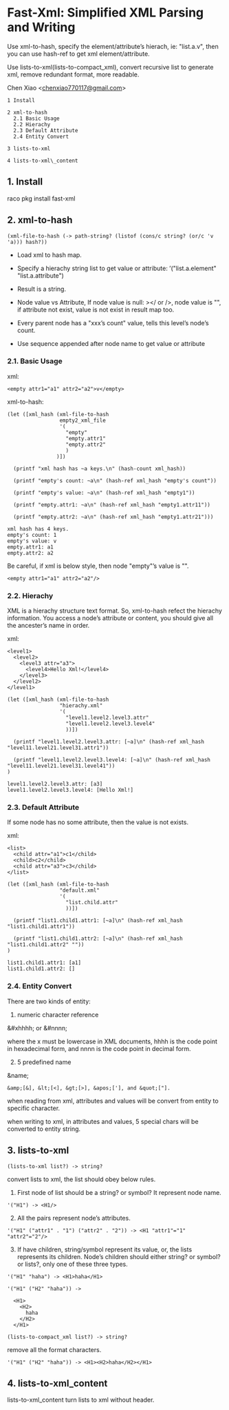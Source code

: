 # Fast-Xml: Simplified XML Parsing and Writing

Use xml-to-hash, specify the element/attribute’s hierach, ie:
"list.a.v", then you can use hash-ref to get xml element/attribute.

Use lists-to-xml(lists-to-compact\_xml), convert recursive list to
generate xml, remove redundant format, more readable.

Chen Xiao <[chenxiao770117@gmail.com](mailto:chenxiao770117@gmail.com)>

    1 Install              
                           
    2 xml-to-hash          
      2.1 Basic Usage      
      2.2 Hierachy         
      2.3 Default Attribute
      2.4 Entity Convert   
                           
    3 lists-to-xml         
                           
    4 lists-to-xml\_content

## 1. Install

raco pkg install fast-xml

## 2. xml-to-hash

```racket
(xml-file-to-hash (-> path-string? (listof (cons/c string? (or/c 'v 'a))) hash?))
```

* Load xml to hash map.

* Specify a hierachy string list to get value or attribute:
  ’\("list.a.element" "list.a.attribute"\)

* Result is a string.

* Node value vs Attribute, If node value is null: ></ or />, node value
  is "", if attribute not exist, value is not exist in result map too.

* Every parent node has a "xxx’s count" value, tells this level’s node’s
  count.

* Use sequence appended after node name to get value or attribute

### 2.1. Basic Usage

xml:

```racket
<empty attr1="a1" attr2="a2">v</empty>
```

xml-to-hash:

```racket
(let ([xml_hash (xml-file-to-hash                                   
                 empty2_xml_file                                    
                 '(                                                 
                   "empty"                                          
                   "empty.attr1"                                    
                   "empty.attr2"                                    
                   )                                                
                )])                                                 
                                                                    
  (printf "xml hash has ~a keys.\n" (hash-count xml_hash))          
                                                                    
  (printf "empty's count: ~a\n" (hash-ref xml_hash "empty's count"))
                                                                    
  (printf "empty's value: ~a\n" (hash-ref xml_hash "empty1"))       
                                                                    
  (printf "empty.attr1: ~a\n" (hash-ref xml_hash "empty1.attr11"))  
                                                                    
  (printf "empty.attr2: ~a\n" (hash-ref xml_hash "empty1.attr21"))) 
                                                                    
xml hash has 4 keys.                                                
empty's count: 1                                                    
empty's value: v                                                    
empty.attr1: a1                                                     
empty.attr2: a2                                                     
```

Be careful, if xml is below style, then node "empty"’s value is "".

```racket
<empty attr1="a1" attr2="a2"/>
```

### 2.2. Hierachy

XML is a hierachy structure text format. So, xml-to-hash refect the
hierachy information. You access a node’s attribute or content, you
should give all the ancester’s name in order.

xml:

```racket
<level1>                         
  <level2>                       
    <level3 attr="a3">           
      <level4>Hello Xml!</level4>
    </level3>                    
  </level2>                      
</level1>                        
```

```racket
(let ([xml_hash (xml-file-to-hash                                                                     
                 "hierachy.xml"                                                                       
                 '(                                                                                   
                   "level1.level2.level3.attr"                                                        
                   "level1.level2.level3.level4"                                                      
                   ))])                                                                               
                                                                                                      
  (printf "level1.level2.level3.attr: [~a]\n" (hash-ref xml_hash "level11.level21.level31.attr1"))    
                                                                                                      
  (printf "level1.level2.level3.level4: [~a]\n" (hash-ref xml_hash "level11.level21.level31.level41"))
)                                                                                                     
                                                                                                      
level1.level2.level3.attr: [a3]                                                                       
level1.level2.level3.level4: [Hello Xml!]                                                             
```

### 2.3. Default Attribute

If some node has no some attribute, then the value is not exists.

xml:

```racket
<list>                       
  <child attr="a1">c1</child>
  <child>c2</child>          
  <child attr="a3">c3</child>
</list>                      
```

```racket
(let ([xml_hash (xml-file-to-hash                                                  
                 "default.xml"                                                     
                 '(                                                                
                   "list.child.attr"                                               
                   ))])                                                            
                                                                                   
  (printf "list1.child1.attr1: [~a]\n" (hash-ref xml_hash "list1.child1.attr1"))   
                                                                                   
  (printf "list1.child1.attr2: [~a]\n" (hash-ref xml_hash "list1.child1.attr2" ""))
)                                                                                  
                                                                                   
list1.child1.attr1: [a1]                                                           
list1.child1.attr2: []                                                             
```

### 2.4. Entity Convert

There are two kinds of entity:

1. numeric character reference

&\#xhhhh; or  &\#nnnn;

where the x must be lowercase in XML documents, hhhh is the code point
in hexadecimal form, and nnnn is the code point in decimal form.

2. 5 predefined name

&name;

```racket
&amp;[&], &lt;[<], &gt;[>], &apos;['], and &quot;["].
```

when reading from xml, attributes and values will be convert from entity
to specific character.

when writing to xml, in attributes and values, 5 special chars will be
converted to entity string.

## 3. lists-to-xml

```racket
(lists-to-xml list?) -> string?
```

convert lists to xml, the list should obey below rules.

1. First node of list should be a string? or symbol? It represent node
name.

```racket
'("H1") -> <H1/>
```

2. All the pairs represent node’s attributes.

```racket
'("H1" ("attr1" . "1") ("attr2" . "2")) -> <H1 "attr1"="1" "attr2"="2"/>
```

3. If have children, string/symbol represent its value, or, the lists
represents its children.         Node’s children should either string?
or symbol? or lists?, only one of these three types.

```racket
'("H1" "haha") -> <H1>haha</H1>
                               
'("H1" ("H2" "haha")) ->       
                               
  <H1>                         
    <H2>                       
      haha                     
    </H2>                      
  </H1>                        
```

```racket
(lists-to-compact_xml list?) -> string?
```

remove all the format characters.

```racket
'("H1" ("H2" "haha")) -> <H1><H2>haha</H2></H1>
```

## 4. lists-to-xml\_content

lists-to-xml\_content turn lists to xml without header.
